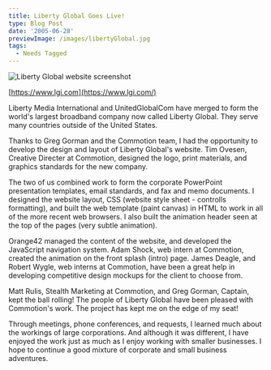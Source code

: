 ```yaml
---
title: Liberty Global Goes Live!
type: Blog Post
date: '2005-06-28'
previewImage: /images/libertyGlobal.jpg
tags:
  - Needs Tagged
---
```

![Liberty Global website screenshot](/images/20050628-lgiScreen.jpg)

[https://www.lgi.com](https://www.lgi.com/)

Liberty Media International and UnitedGlobalCom have merged to form the world's largest broadband company now called Liberty Global. They serve many countries outside of the United States.

Thanks to Greg Gorman and the Commotion team, I had the opportunity to develop the design and layout of Liberty Global's website. Tim Ovesen, Creative Directer at Commotion, designed the logo, print materials, and graphics standards for the new company.

The two of us combined work to form the corporate PowerPoint presentation templates, email standards, and fax and memo documents. I designed the website layout, CSS (website style sheet - controlls formatting), and built the web template (paint canvas) in HTML to work in all of the more recent web browsers. I also built the animation header seen at the top of the pages (very subtle animation).

Orange42 managed the content of the website, and developed the JavaScript navigation system. Adam Shock, web intern at Commotion, created the animation on the front splash (intro) page. James Deagle, and Robert Wygle, web interns at Commotion, have been a great help in developing competitive design mockups for the client to choose from.

Matt Rulis, Stealth Marketing at Commotion, and Greg Gorman, Captain, kept the ball rolling! The people of Liberty Global have been pleased with Commotion's work. The project has kept me on the edge of my seat!

Through meetings, phone conferences, and requests, I learned much about the workings of large corporations. And although it was different, I have enjoyed the work just as much as I enjoy working with smaller businesses. I hope to continue a good mixture of corporate and small business adventures.
